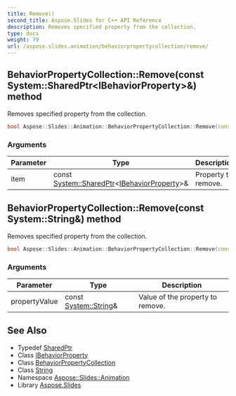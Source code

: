 ```yaml
---
title: Remove()
second_title: Aspose.Slides for C++ API Reference
description: Removes specified property from the collection.
type: docs
weight: 79
url: /aspose.slides.animation/behaviorpropertycollection/remove/
---
```

## BehaviorPropertyCollection::Remove(const System::SharedPtr\<IBehaviorProperty\>\&) method


Removes specified property from the collection.

```cpp
bool Aspose::Slides::Animation::BehaviorPropertyCollection::Remove(const System::SharedPtr<IBehaviorProperty> &item) override
```


### Arguments

| Parameter | Type | Description |
| --- | --- | --- |
| item | const [System::SharedPtr](../../../system/sharedptr/)\<[IBehaviorProperty](../../ibehaviorproperty/)\>\& | Property to remove. |

## BehaviorPropertyCollection::Remove(const System::String\&) method


Removes specified property from the collection.

```cpp
bool Aspose::Slides::Animation::BehaviorPropertyCollection::Remove(const System::String &propertyValue) override
```


### Arguments

| Parameter | Type | Description |
| --- | --- | --- |
| propertyValue | const [System::String](../../../system/string/)\& | Value of the property to remove. |

## See Also

* Typedef [SharedPtr](../../../system/sharedptr/)
* Class [IBehaviorProperty](../../ibehaviorproperty/)
* Class [BehaviorPropertyCollection](../)
* Class [String](../../../system/string/)
* Namespace [Aspose::Slides::Animation](../../)
* Library [Aspose.Slides](../../../)